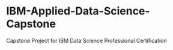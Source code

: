 # IBM-Applied-Data-Science-Capstone
Capstone Project for IBM Data Science Professional Certification
